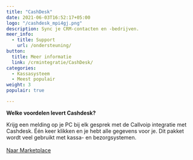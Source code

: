 ```yaml
---
title: "CashDesk"
date: 2021-06-03T16:52:17+05:00
logo: "/cashdesk_mpi4gj.png"
description: Sync je CRM-contacten en -bedrijven.
meer_info:
  - title: Support
    url: /ondersteuning/
button:
  title: Meer informatie
  link: /crmintegratie/CashDesk/
categories:
  - Kassasysteem
  - Meest populair
weight: 3
populair: true

---
```


**Welke voordelen levert Cashdesk?**

Krijg een melding op je PC bij elk gesprek met de Callvoip integratie met Cashdesk. Één keer klikken en je hebt alle gegevens voor je. Dit pakket wordt veel gebruikt met kassa- en bezorgsystemen.<br><br><a href="/marketplace" class="button">Naar Marketplace</a>
